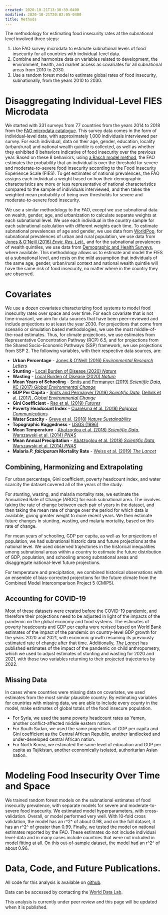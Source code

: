 ```yaml
---
created: 2020-10-21T13:30:39-0400
modified: 2020-10-21T20:02:05-0400
title: Methods
---
```


The methodology for estimating food insecurity rates at the subnational level involved three steps:

1. Use FAO survey microdata to estimate subnational levels of food insecurity for all countries with individual-level data.
2. Combine and harmonize data on variables related to development, the environment, health, and market access as covariates for all subnational areas from 2010 to 2030.
3. Use a random forest model to estimate global rates of food insecurity, subnationally, from the years 2010 to 2030.

# Disaggregating Individual-Level FIES Microdata

We started with 331 surveys from 77 countries from the years 2014 to 2018 from the [FAO microdata catalogue](https://microdata.fao.org/index.php/catalog/Food-Security). This survey data comes in the form of individual-level data, with approximately 1,000 individuals interviewed per survey.  For each individual, data on their age, gender, education, locality (urban/rural) and national wealth quintile is collected, as well as whether they exhibited 8 behaviors indicative of food insecurity over the previous year.  Based on these 8 behaviors, using [a Rasch model method](https://doi.org/10.1016/j.measurement.2017.10.065), the FAO estimates the probability that an individual is over the threshold for severe and moderate-to-severe food insecurity according to the Food Insecurity Experience Scale (FIES). To get estimates of national prevalences, the FAO assigns each individual a weight based on how their demographic characteristics are more or less representative of national characteristics compared to the sample of individuals interviewed, and then takes the weighted mean probability of being over thresholds for severe and moderate-to-severe food insecurity.

We use a similar methodology to the FAO, except we use subnational data on wealth, gender, age, and urbanization to calculate separate weights at each subnational level.  We use each individual in the country sample for each subnational calculation with different weights each time.  To estimate subnational prevalences of age and gender, we use data from [WorldPop](https://worldpop.org), for subnational prevalences of urban and rural population, we use data from [Jones & O'Neill (2016) _Envir. Res. Lett._](https://doi.org/10.1088/1748-9326/11/8/084003), and for the subnational prevalences of wealth quintiles, we use data from [Demographic and Health Surveys](https://dhsprogram.com/), where available.  This methodology allows us to estimate and model the FIES at a subnational level, and rests on the mild assumption that individuals of the same age, gender, urban/rural context and national wealth quintile will have the same risk of food insecurity, no matter where in the country they are observed.

# Covariates

We use a dozen covariates characterizing food systems to model food insecurity rates over space and over time.  For each covariate that is not time-invariant, we aim for data sources that have been peer-reviewed and include projections to at least the year 2030.  For projections that come from scenario or simulation based methodologies, we use the most middle-of-the-road estimates.  Thus, for climate projections, we use estimates from Representative Concentration Pathway (RCP) 6.5, and for projections from the Shared Socio-Economic Pathways (SSP) framework, we use projections from SSP 2. The following variables, with their respective data sources, are:

* **Urban Percentage** - [Jones & O'Neill (2016) _Environmental Research Letters_](https://doi.org/10.1088/1748-9326/11/8/084003) 
* **Stunting** - [Local Burden of Disease (2020) _Nature_](https://doi.org/10.1038/s41586-019-1878-8) 
* **Wasting** - [Local Burden of Disease (2020) _Nature_](https://doi.org/10.1038/s41586-019-1878-8) 
* **Mean Years of Schooling** - [Smits and Permanyer (2019) _Scientific Data_](https://doi.org/10.1038/sdata.2019.38), [KC (2017) _Global Environmental Change_](https://doi.org/10.1016/j.gloenvcha.2014.06.004) 
* **GDP Per Capita** - [Smits and Permanyer (2019) _Scientific Data_](https://doi.org/10.1038/sdata.2019.38), [Dellink et al. (2017), _Global Environmental Change_](https://doi.org/10.1016/j.gloenvcha.2015.06.004)
* **Gini Coefficient** - [Rao et al. (2019) _Futures_](https://doi.org/10.1016/j.futures.2018.07.001) 
* **Poverty Headcount Index** - [Cuaresma et al. (2018) _Palgrave Communications_](https://doi.org/10.1057/s41599-018-0083-y)
* **Water Scarcity** - [Greve et al. (2018) _Nature Sustainability_](https://doi.org/10.1038/s41893-018-0134-9)
* **Topographic Ruggedness** - [USGS (1996)](https://doi.org/10.5066/F7DF6PQS)
* **Mean Temperature** - [Abatzoglou et al. (2018) _Scientific Data_](https://doi.org/10.1038/sdata.2017.191), [Warszawski et al. (2014) _PNAS_](https://doi.org/10.1073/pnas.1312330110)
* **Mean Annual Precipitation** -  [Abatzoglou et al. (2018) _Scientific Data_](https://doi.org/10.1038/sdata.2017.191), [Warszawski et al. (2014) _PNAS_](https://doi.org/10.1073/pnas.1312330110)
* **Malaria _P. falciparum_ Mortality Rate** -  [Weiss et al. (2019) _The Lancet_](https://doi.org/10.1016/S0140-6736(19)31097-9)

## Combining, Harmonizing and Extrapolating

For urban percentage, Gini coefficient, poverty headcount index, and water scarcity the dataset covered all of the years of the study.  

For stunting, wasting, and malaria mortality rate, we estimate the Annualized Rate of Change (AROC) for each subnational area.  The involves taking the rate of change between each pair of years in the dataset, and then taking the mean rate of change over the period for which data is available, giving greater weight to more recent years.  We then estimate future changes in stunting, wasting, and malaria mortality, based on this rate of change.

For mean years of schooling, GDP per capita, as well as for projections of population, we had subnational historic data and future projections at the national level.  We used observed trajectories in the historical inequalities among subnational areas within a country to estimate the future distribution of GDP, population, and schooling among subnational areas and disaggregate national-level future projections.

For temperature and precipitation, we combined historical observations with an ensemble of bias-corrected projections for the future climate from the Combined Model Intercomparison Project 5 (CMIP5).

## Accounting for COVID-19
Most of these datasets were created before the COVID-19 pandemic, and therefore their projections need to be adjusted in light of the impacts of the pandemic on the global economy and food systems.  The estimates of poverty headcounts and GDP per capita were revised based on World Bank estimates of the impact of the pandemic on country-level GDP growth for the years 2020 and 2021, with economic growth resuming its previously estimated rate of change after that time.  Additionally, [_The Lancet_](https://doi.org/10.1016/S0140-6736(20)31647-0) has published estimates of the impact of the pandemic on child anthropometry, which we used to adjust estimates of stunting and wasting for 2020 and 2021, with those two variables returning to their projected trajectories by 2022.

## Missing Data
In cases where countries were missing data on covariates, we used estimates from the most similar plausible country.  By estimating variables for countries with missing data, we are able to include every county in the model, make estimates of global totals of the food insecure population.

* For Syria, we used the same poverty headcount rates as Yemen, another conflict-affected middle eastern nation.
* For South Sudan, we used the same projections of GDP per capita and Gini coefficient as the Central African Republic, another landlocked and under-developed central African nation.
* For North Korea, we estimated the same level of education and GDP per capita as Tajikistan, another economically isolated, authoritarian Asian nation.

# Modeling Food Insecurity Over Time and Space

We trained random forest models on the subnational estimates of food insecurity prevalence, with separate models for severe and moderate-to-severe food insecurity.  We estimated model hyperparameters, with cross-validation.  Overall, or model performed very well.  With 10-fold cross validation, the model has an r^2^ of about 0.98, and on the full dataset, it has an r^2^ of greater than 0.99.  Finally, we tested the model on national estimates reported by the FAO.  These estimates do not include individual level-data and in many cases include countries that were not included in model fitting at all.  On this out-of-sample dataset, the model had an r^2^ of about 0.96.  

# Data, Code, and Future Publications.

All code for this analysis is available on [github](https://github.com/mcooper/wdl-fies).

Data can be accessed by contacting the [World Data Lab](https://worlddata.io/contact).

This analysis is currently under peer review and this page will be updated when it is published.

